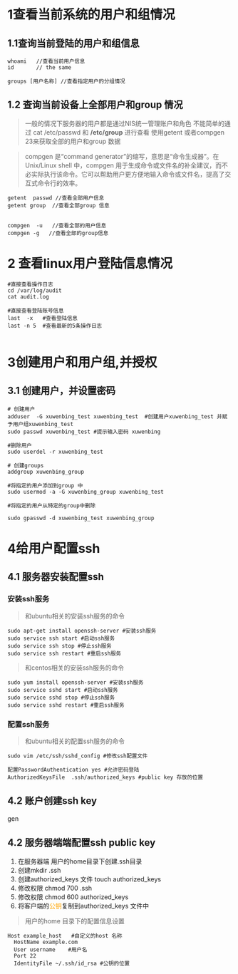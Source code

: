  
# 1查看当前系统的用户和组情况
## 1.1查询当前登陆的用户和组信息
```shell
whoami   //查看当前用户信息
id       // the same

groups [用户名称] //查看指定用户的分组情况

```

## 1.2 查询当前设备上全部用户和group 情况
> 一般的情况下服务器的用户都是通过NIS统一管理账户和角色
> 不能简单的通过 cat /etc/passwd 和  <b>/etc/group</b>  进行查看
> 使用getent 或者compgen 23来获取全部的用户和group 数据

>compgen 是“command generator”的缩写，意思是“命令生成器”。在 Unix/Linux shell 中，compgen 用于生成命令或文件名的补全建议，而不必实际执行该命令。它可以帮助用户更方便地输入命令或文件名，提高了交互式命令行的效率。

```shell
getent  passwd //查看全部用户信息
getent group  //查看全部group 信息


compgen  -u   //查看全部的用户信息
compgen -g   //查看全部的group信息

```

# 2 查看linux用户登陆信息情况

```shell 
#直接查看操作日志
cd /var/log/audit
cat audit.log

#直接查看登陆账号信息
last  -x   #查看登陆信息
last -n 5  #查看最新的5条操作日志


```

# 3创建用户和用户组,并授权
## 3.1 创建用户，并设置密码

```shell
# 创建用户
adduser  -G xuwenbing_test xuwenbing_test  #创建用户xuwenbing_test 并赋予用户组xuwenbing_test
sudo passwd xuwenbing_test #提示输入密码 xuwenbing

#删除用户
sudo userdel -r xuwenbing_test

# 创建groups
addgroup xuwenbing_group

#将指定的用户添加到group 中
sudo usermod -a -G xuwenbing_group xuwenbing_test

#将指定的用户从特定的group中删除

sudo gpasswd -d xuwenbing_test xuwenbing_group

```

# 4给用户配置ssh 

## 4.1 服务器安装配置ssh
### 安装ssh服务
>和ubuntu相关的安装ssh服务的命令
```shell
sudo apt-get install openssh-server #安装ssh服务
sudo service ssh start #启动ssh服务
sudo service ssh stop #停止ssh服务
sudo service ssh restart #重启ssh服务

```

>和centos相关的安装ssh服务的命令
```shell
sudo yum install openssh-server #安装ssh服务
sudo service sshd start #启动ssh服务
sudo service sshd stop #停止ssh服务
sudo service sshd restart #重启ssh服务

```


### 配置ssh服务
>和ubuntu相关的配置ssh服务的命令
```shell
sudo vim /etc/ssh/sshd_config #修改ssh配置文件

配置PasswordAuthentication yes #允许密码登陆
AuthorizedKeysFile	.ssh/authorized_keys #public key 存放的位置

```
 


## 4.2 账户创建ssh key

gen









## 4.2 服务器端端配置ssh public key

1. 在服务器端 用户的home目录下创建.ssh目录
2. 创建mkdir .ssh
3. 创建authorized_keys 文件 touch authorized_keys
4. 修改权限 chmod 700 .ssh
5. 修改权限 chmod 600 authorized_keys
6. 将客户端的<span style='color:orange'>公钥</span>复制到authorized_keys 文件中

>用户的home 目录下的配置信息设置
```shell
Host example_host   #自定义的host 名称
  HostName example.com  
  User username    #用户名
  Port 22  
  IdentityFile ~/.ssh/id_rsa #公钥的位置

```
